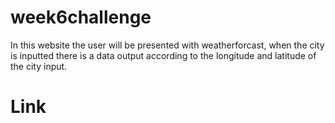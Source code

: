 # week6challenge
In this website the user will be presented with weatherforcast, when the city is inputted there is a data output according to the longitude and latitude of the city input.

# Link